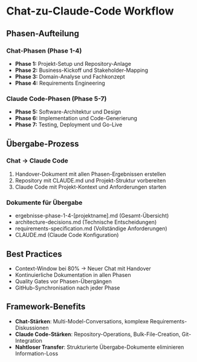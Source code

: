 # Chat-zu-Claude-Code Workflow

## Phasen-Aufteilung

### Chat-Phasen (Phase 1-4)
- **Phase 1:** Projekt-Setup und Repository-Anlage
- **Phase 2:** Business-Kickoff und Stakeholder-Mapping
- **Phase 3:** Domain-Analyse und Fachkonzept
- **Phase 4:** Requirements Engineering

### Claude Code-Phasen (Phase 5-7)
- **Phase 5:** Software-Architektur und Design
- **Phase 6:** Implementation und Code-Generierung
- **Phase 7:** Testing, Deployment und Go-Live

## Übergabe-Prozess

### Chat → Claude Code
1. Handover-Dokument mit allen Phasen-Ergebnissen erstellen
2. Repository mit CLAUDE.md und Projekt-Struktur vorbereiten
3. Claude Code mit Projekt-Kontext und Anforderungen starten

### Dokumente für Übergabe
- ergebnisse-phase-1-4-[projektname].md (Gesamt-Übersicht)
- architecture-decisions.md (Technische Entscheidungen)
- requirements-specification.md (Vollständige Anforderungen)
- CLAUDE.md (Claude Code Konfiguration)

## Best Practices
- Context-Window bei 80% → Neuer Chat mit Handover
- Kontinuierliche Dokumentation in allen Phasen
- Quality Gates vor Phasen-Übergängen
- GitHub-Synchronisation nach jeder Phase

## Framework-Benefits
- **Chat-Stärken**: Multi-Model-Conversations, komplexe Requirements-Diskussionen
- **Claude Code-Stärken**: Repository-Operations, Bulk-File-Creation, Git-Integration
- **Nahtloser Transfer**: Strukturierte Übergabe-Dokumente eliminieren Information-Loss